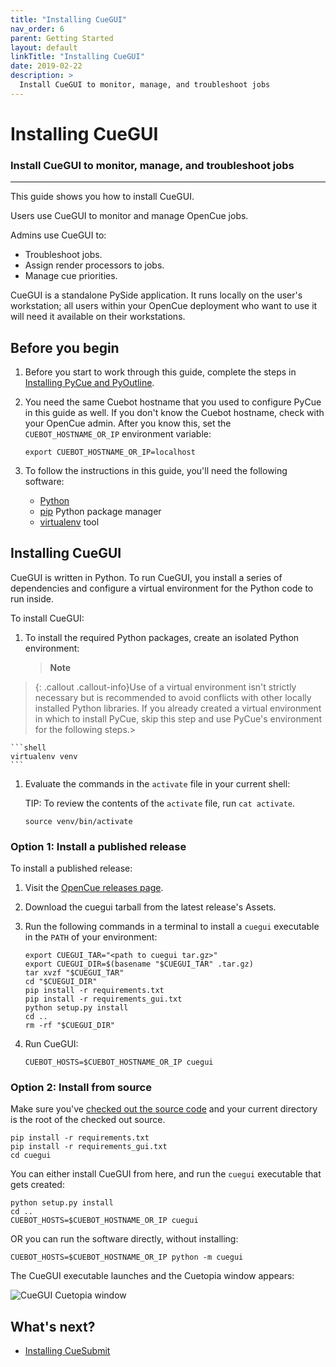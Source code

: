 ```yaml
---
title: "Installing CueGUI"
nav_order: 6
parent: Getting Started
layout: default
linkTitle: "Installing CueGUI"
date: 2019-02-22
description: >
  Install CueGUI to monitor, manage, and troubleshoot jobs
---
```


# Installing CueGUI

### Install CueGUI to monitor, manage, and troubleshoot jobs

---

This guide shows you how to install CueGUI.

Users use CueGUI to monitor and manage OpenCue jobs.

Admins use CueGUI to:

*   Troubleshoot jobs.
*   Assign render processors to jobs.
*   Manage cue priorities.

CueGUI is a standalone PySide application. It runs locally on the user's workstation; all users
within your OpenCue deployment who want to use it will need it available on their workstations. 

## Before you begin

1.  Before you start to work through this guide, complete the steps in
    [Installing PyCue and PyOutline](/docs/getting-started/installing-pycue-and-pyoutline).

1.  You need the same Cuebot hostname that you used to configure PyCue in this
    guide as well. If you don't know the Cuebot hostname, check with your
    OpenCue admin. After you know this, set the `CUEBOT_HOSTNAME_OR_IP`
    environment variable:

    ```shell
    export CUEBOT_HOSTNAME_OR_IP=localhost
    ```

1.  To follow the instructions in this guide, you'll need the following
    software:

    *   [Python](https://www.python.org/)
    *   [pip](https://pypi.org/project/pip/) Python package manager
    *   [virtualenv](https://pypi.org/project/virtualenv/) tool

## Installing CueGUI

CueGUI is written in Python. To run CueGUI, you install a series of dependencies
and configure a virtual environment for the Python code to run inside.

To install CueGUI:

1.  To install the required Python packages, create an isolated Python
    environment:

    > **Note**
> {: .callout .callout-info}Use of a virtual environment isn't
    strictly necessary but is recommended to avoid conflicts with other locally
    installed Python libraries. If you already created a virtual environment in
    which to install PyCue, skip this step and use PyCue's environment for the
    following steps.>

    ```shell
    virtualenv venv
    ```

1.  Evaluate the commands in the `activate` file in your current shell:

    TIP: To review the contents of the `activate` file, run `cat activate`.

    ```shell
    source venv/bin/activate
    ```

### Option 1: Install a published release

To install a published release:

1.  Visit the
    [OpenCue releases page](https://github.com/AcademySoftwareFoundation/OpenCue/releases).

1.  Download the cuegui tarball from the latest release's Assets.

1.  Run the following commands in a terminal to install a `cuegui` executable in
    the `PATH` of your environment:

    ```shell
    export CUEGUI_TAR="<path to cuegui tar.gz>"
    export CUEGUI_DIR=$(basename "$CUEGUI_TAR" .tar.gz)
    tar xvzf "$CUEGUI_TAR"
    cd "$CUEGUI_DIR"
    pip install -r requirements.txt
    pip install -r requirements_gui.txt
    python setup.py install
    cd ..
    rm -rf "$CUEGUI_DIR"
    ```

1.  Run CueGUI:

    ```shell
    CUEBOT_HOSTS=$CUEBOT_HOSTNAME_OR_IP cuegui
    ```

### Option 2: Install from source

Make sure you've
[checked out the source code](/docs/getting-started/checking-out-the-source-code)
and your current directory is the root of the checked out source.

```shell
pip install -r requirements.txt
pip install -r requirements_gui.txt
cd cuegui
```

You can either install CueGUI from here, and run the `cuegui` executable that
gets created:

```shell
python setup.py install
cd ..
CUEBOT_HOSTS=$CUEBOT_HOSTNAME_OR_IP cuegui
```

OR you can run the software directly, without installing:

```shell
CUEBOT_HOSTS=$CUEBOT_HOSTNAME_OR_IP python -m cuegui
```

The CueGUI executable launches and the Cuetopia window appears:

![CueGUI Cuetopia window](/OpenCue/assets/images/cuetopia_default_verify.png)

## What's next?

*   [Installing CueSubmit](/docs/getting-started/installing-cuesubmit)
